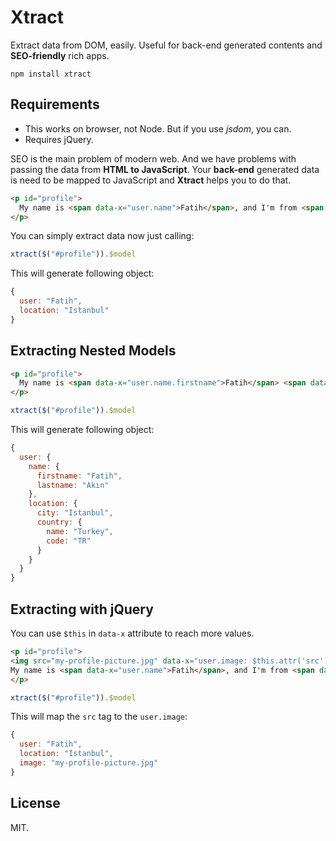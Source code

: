 # Xtract

Extract data from DOM, easily. Useful for back-end generated contents and **SEO-friendly** rich apps.

```
npm install xtract
```

## Requirements

  - This works on browser, not Node. But if you use *jsdom*, you can.
  - Requires jQuery.

SEO is the main problem of modern web. And we have problems with passing the data from
**HTML to JavaScript**. Your **back-end** generated data is need to be mapped to JavaScript
and **Xtract** helps you to do that.

```html
<p id="profile">
  My name is <span data-x="user.name">Fatih</span>, and I'm from <span data-x="user.location">Istanbul</span>.
</p>
```

You can simply extract data now just calling:

```js
xtract($("#profile")).$model
```

This will generate following object:
```js
{
  user: "Fatih",
  location: "Istanbul"
}
```

## Extracting Nested Models

```html
<p id="profile">
  My name is <span data-x="user.name.firstname">Fatih</span> <span data-x="user.name.lastname">Akın</span>, and I'm from <span data-x="user.location.city">Istanbul</span>, <span data-x="user.location.country.name">Turkey (<span data-x="user.location.country.code">TR</span>)</span>.
</p>
```

```js
xtract($("#profile")).$model
```

This will generate following object:
```js
{
  user: {
    name: {
      firstname: "Fatih",
      lastname: "Akın"
    },
    location: {
      city: "Istanbul",
      country: {
        name: "Turkey",
        code: "TR"
      }
    }
  }
}
```

## Extracting with jQuery

You can use `$this` in `data-x` attribute to reach more values.

```html
<p id="profile">
<img src="my-profile-picture.jpg" data-x="user.image: $this.attr('src')">
My name is <span data-x="user.name">Fatih</span>, and I'm from <span data-x="user.location">Istanbul</span>.
</p>
```

```js
xtract($("#profile")).$model
```

This will map the `src` tag to the `user.image`:
```js
{
  user: "Fatih",
  location: "Istanbul",
  image: "my-profile-picture.jpg"
}
```

## License
MIT.
